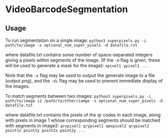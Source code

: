 # VideoBarcodeSegmentation

## Usage

To run segmentation on a single image:
`python3 superpixels.py -i path/to/image -s optional_num_super_pixels -d datafile.txt`

where datafile.txt contains some number of space-separated integers giving a pixels within segments of the image. (If the `-m` flag is given, these will be used to generate a mask for the image):
`xpixel1 ypixel1 ... `

Note that the `-o` flag may be used to output the generate image to a file (output.png), and the `-di` flag may be used to prevent immediate display of the images.

To match segments between two images:
`python3 superpixels.py -i path/to/image i2 /path/to/other/iamge -s optional_num_super_pixels -d datafile.txt`

where datafile.txt contains the pixels of the qr codes in each image, along with pixels in image 1 whose corresponding segments should be matched with segments in image2:
`qrxpixel1 qrypixel1 qexpixel2 qrypixel2 point1x point1y point2x point2y ... `